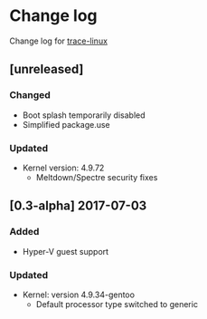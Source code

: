 # Change log
Change log for [trace-linux](https://github.com/dogoncouch/trace-linux)

## [unreleased]
### Changed
- Boot splash temporarily disabled
- Simplified package.use

### Updated
- Kernel version: 4.9.72
    - Meltdown/Spectre security fixes

## [0.3-alpha] 2017-07-03
### Added
- Hyper-V guest support

### Updated
- Kernel: version 4.9.34-gentoo
    - Default processor type switched to generic

